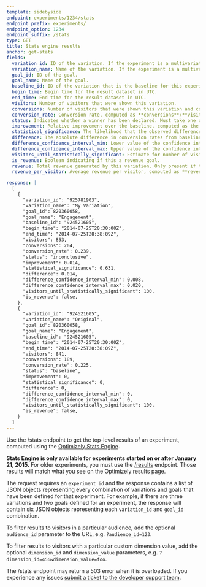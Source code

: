 ```yaml
---
template: sidebyside
endpoint: experiments/1234/stats
endpoint_prefix: experiments/
endpoint_option: 1234
endpoint_suffix: /stats
type: GET
title: Stats engine results
anchor: get-stats
fields:
  variation_id: ID of the variation. If the experiment is a multivariate test, this field is a list of variation IDs delimited by the underscore (`_`) character. (The field is a string rather than an integer to support this case.)
  variation_name: Name of the variation. If the experiment is a multivariate test, this field is a list of variation names delimited by commas (`,`).
  goal_id: ID of the goal.
  goal_name: Name of the goal.
  baseline_id: ID of the variation that is the baseline for this experiment.
  begin_time: Begin time for the result dataset in UTC.
  end_time: End time for the result dataset in UTC.
  visitors: Number of visitors that were shown this variation.
  conversions: Number of visitors that were shown this variation and converted to the specified goal.
  conversion_rate: Conversion rate, computed as **conversions**/**visitors**. Only present if this is not a revenue goal.
  status: Indicates whether a winner has been declared. Must take one of the values `winner`, `loser`, or `inconclusive`. For baseline variations, the value is always `baseline`.
  improvement: Relative improvement over the baseline, computed as the ratio of **conversion_rate** values minus 1. For revenue goals, this is computed as the ratio of **revenue&#95;per&#95;visitor** values minus 1.
  statistical_significance: The likelihood that the observed difference in conversion rates is not due to chance.
  difference: The absolute difference in conversion rates from baseline. For revenue goals, the difference in **revenue&#95;per&#95;visitor** from baseline.
  difference_confidence_interval_min: Lower value of the confidence interval for **difference**.
  difference_confidence_interval_max: Upper value of the confidence interval for **difference**.
  visitors_until_statistically_significant: Estimate for number of visitors required to reach statistical significance.
  is_revenue: Boolean indicating if this a revenue goal.
  revenue: Total revenue generated by this variation. Only present if this is a revenue goal.
  revenue_per_visitor: Average revenue per visitor, computed as **revenue**/**visitors**. Only present if this is a revenue goal.

response: |
  [
    {
      "variation_id": "925781903",
      "variation_name": "My Variation",
      "goal_id": 820360058,
      "goal_name": "Engagement",
      "baseline_id": "924521605",
      "begin_time": "2014-07-25T20:30:00Z",
      "end_time": "2014-07-25T20:38:09Z",
      "visitors": 853,
      "conversions": 204,
      "conversion_rate": 0.239,
      "status": "inconclusive",
      "improvement": 0.014,
      "statistical_significance": 0.631,
      "difference": 0.014,
      "difference_confidence_interval_min": 0.008,
      "difference_confidence_interval_max": 0.020,
      "visitors_until_statistically_significant": 100,
      "is_revenue": false,
    },
    {
      "variation_id": "924521605",
      "variation_name": "Original",
      "goal_id": 820360058,
      "goal_name": "Engagement",
      "baseline_id": "924521605",
      "begin_time": "2014-07-25T20:30:00Z",
      "end_time": "2014-07-25T20:38:09Z",
      "visitors": 841,
      "conversions": 189,
      "conversion_rate": 0.225,
      "status": "baseline",
      "improvement": 0,
      "statistical_significance": 0,
      "difference": 0,
      "difference_confidence_interval_min": 0,
      "difference_confidence_interval_max": 0,
      "visitors_until_statistically_significant": 100,
      "is_revenue": false,
    }
  ]
---
```

Use the /stats endpoint to get the top-level results of an experiment, computed using the <a target="_blank" href="https://help.optimizely.com/hc/en-us/articles/200039895">Optimizely Stats Engine</a>.

<div class="attention attention--warning push--bottom">
<b>Stats Engine is only available for experiments started on or after January 21, 2015.</b> For older experiments, you must use the <a href="#get-results">/results</a> endpoint. Those results will match what you see on the Optimizely results page.
</div>

The request requires an `experiment_id` and the response contains a list of JSON objects representing every combination of variations and goals that have been defined for that experiment. For example, if there are three variations and two goals defined for an experiment, the response will contain six JSON objects representing each `variation_id` and `goal_id` combination.

To filter results to visitors in a particular audience, add the optional `audience_id` parameter to the URL, e.g. `?audience_id=123`.

To filter results to visitors with a particular custom dimension value, add the optional `dimension_id` and `dimension_value` parameters, e.g. `?dimension_id=456&dimension_value=foo`.

The /stats endpoint may return a 503 error when it is overloaded. If you experience any issues [submit a ticket to the developer support team](https://optimizely.com/support).
